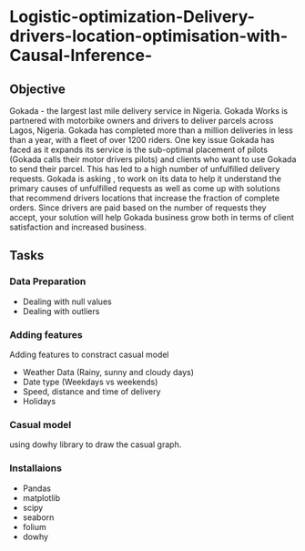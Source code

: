 # Logistic-optimization-Delivery-drivers-location-optimisation-with-Causal-Inference-

## Objective

Gokada - the largest last mile delivery service in Nigeria. Gokada Works is partnered with motorbike owners and drivers to deliver parcels across Lagos, Nigeria. Gokada has completed more than a million deliveries in less than a year, with a fleet of over 1200 riders.
One key issue Gokada has faced as it expands its service is the sub-optimal placement of pilots (Gokada calls their motor drivers pilots) and clients who want to use Gokada to send their parcel. This has led to a high number of unfulfilled delivery requests.
Gokada is asking , to work on its data to help it understand the primary causes of unfulfilled requests as well as come up with solutions that recommend drivers locations that increase the fraction of complete orders. Since drivers are paid based on the number of requests they accept, your solution will help Gokada business grow both in terms of client satisfaction and increased business.

## Tasks

### Data Preparation

- Dealing with null values
- Dealing with outliers

### Adding features

Adding features to constract casual model

- Weather Data (Rainy, sunny and cloudy days)
- Date type (Weekdays vs weekends)
- Speed, distance and time of delivery
- Holidays

### Casual model

using dowhy library to draw the casual graph.

### Installaions

- Pandas
- matplotlib
- scipy
- seaborn
- folium
- dowhy
